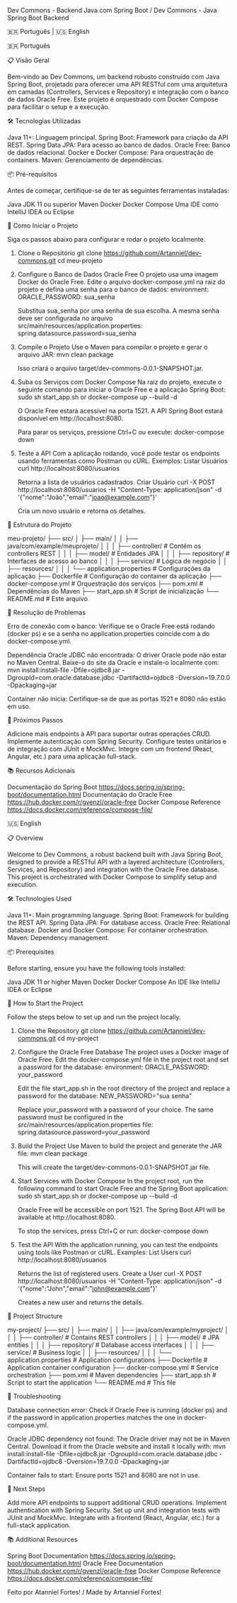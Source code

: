 Dev Commons - Backend Java com Spring Boot / Dev Commons - Java Spring Boot Backend

🇧🇷 Português | 🇺🇸 English

🇧🇷 Português

📋 Visão Geral

Bem-vindo ao Dev Commons, um backend robusto construído com Java Spring Boot, projetado para oferecer uma API RESTful com uma arquitetura em camadas (Controllers, Services e Repository) e integração com o banco de dados Oracle Free. Este projeto é orquestrado com Docker Compose para facilitar o setup e a execução.

🛠️ Tecnologias Utilizadas

Java 11+: Linguagem principal.
Spring Boot: Framework para criação da API REST.
Spring Data JPA: Para acesso ao banco de dados.
Oracle Free: Banco de dados relacional.
Docker e Docker Compose: Para orquestração de containers.
Maven: Gerenciamento de dependências.

📦 Pré-requisitos

Antes de começar, certifique-se de ter as seguintes ferramentas instaladas:

Java JDK 11 ou superior
Maven
Docker
Docker Compose
Uma IDE como IntelliJ IDEA ou Eclipse

🚀 Como Iniciar o Projeto

Siga os passos abaixo para configurar e rodar o projeto localmente.
1. Clone o Repositório
   git clone https://github.com/Artanniel/dev-commons.git
   cd meu-projeto

2. Configure o Banco de Dados Oracle Free
   O projeto usa uma imagem Docker do Oracle Free. Edite o arquivo docker-compose.yml na raiz do projeto e defina uma senha para o banco de dados:
   environment:
   ORACLE_PASSWORD: sua_senha

   Substitua sua_senha por uma senha de sua escolha. A mesma senha deve ser configurada no arquivo src/main/resources/application.properties:
   spring.datasource.password=sua_senha

3. Compile o Projeto
   Use o Maven para compilar o projeto e gerar o arquivo JAR:
   mvn clean package

   Isso criará o arquivo target/dev-commons-0.0.1-SNAPSHOT.jar.

4. Suba os Serviços com Docker Compose
   Na raiz do projeto, execute o seguinte comando para iniciar o Oracle Free e a aplicação Spring Boot:
   sudo sh start_app.sh or docker-compose up --build -d
   
   O Oracle Free estará acessível na porta 1521.
   A API Spring Boot estará disponível em http://localhost:8080.

   Para parar os serviços, pressione Ctrl+C ou execute:
   docker-compose down

5. Teste a API
   Com a aplicação rodando, você pode testar os endpoints usando ferramentas como Postman ou cURL. Exemplos:
   Listar Usuários
   curl http://localhost:8080/usuarios

   Retorna a lista de usuários cadastrados.
   Criar Usuário
   curl -X POST http://localhost:8080/usuarios -H "Content-Type: application/json" -d '{"nome":"João","email":"joao@example.com"}'
   
   Cria um novo usuário e retorna os detalhes.

📂 Estrutura do Projeto
   
   meu-projeto/
   ├── src/
   │   ├── main/
   │   │   ├── java/com/example/meuprojeto/
   │   │   │   ├── controller/      # Contém os controllers REST
   │   │   │   ├── model/          # Entidades JPA
   │   │   │   ├── repository/     # Interfaces de acesso ao banco
   │   │   │   ├── service/        # Lógica de negócio
   │   │   ├── resources/
   │   │   │   └── application.properties  # Configurações da aplicação
   ├── Dockerfile                  # Configuração do container da aplicação
   ├── docker-compose.yml          # Orquestração dos serviços
   ├── pom.xml                     # Dependências do Maven
   ├── start_app.sh                # Script de inicialização
   └── README.md                   # Este arquivo

🔧 Resolução de Problemas

   Erro de conexão com o banco: Verifique se o Oracle Free está rodando (docker ps) e se a senha no application.properties coincide com a do docker-compose.yml.
   
   Dependência Oracle JDBC não encontrada: O driver Oracle pode não estar no Maven Central. Baixe-o do site da Oracle e instale-o localmente com:
   mvn install:install-file -Dfile=ojdbc8.jar -DgroupId=com.oracle.database.jdbc -DartifactId=ojdbc8 -Dversion=19.7.0.0 -Dpackaging=jar
   
   Container não inicia: Certifique-se de que as portas 1521 e 8080 não estão em uso.

🌟 Próximos Passos

   Adicione mais endpoints à API para suportar outras operações CRUD.
   Implemente autenticação com Spring Security.
   Configure testes unitários e de integração com JUnit e MockMvc.
   Integre com um frontend (React, Angular, etc.) para uma aplicação full-stack.

📚 Recursos Adicionais

   Documentação do Spring Boot https://docs.spring.io/spring-boot/documentation.html
   Documentação do Oracle Free https://hub.docker.com/r/gvenzl/oracle-free
   Docker Compose Reference https://docs.docker.com/reference/compose-file/


🇺🇸 English

📋 Overview

Welcome to Dev Commons, a robust backend built with Java Spring Boot, designed to provide a RESTful API with a layered architecture (Controllers, Services, and Repository) and integration with the Oracle Free database. This project is orchestrated with Docker Compose to simplify setup and execution.

🛠️ Technologies Used

Java 11+: Main programming language.
Spring Boot: Framework for building the REST API.
Spring Data JPA: For database access.
Oracle Free: Relational database.
Docker and Docker Compose: For container orchestration.
Maven: Dependency management.

📦 Prerequisites

Before starting, ensure you have the following tools installed:

Java JDK 11 or higher
Maven
Docker
Docker Compose
An IDE like IntelliJ IDEA or Eclipse

🚀 How to Start the Project

Follow the steps below to set up and run the project locally.

1. Clone the Repository
   git clone https://github.com/Artanniel/dev-commons.git
   cd my-project

2. Configure the Oracle Free Database
   The project uses a Docker image of Oracle Free. Edit the docker-compose.yml file in the project root and set a password for the database:
   environment:
   ORACLE_PASSWORD: your_password

   Edit the file start_app.sh in the root directory of the project and replace a password for the database:
   NEW_PASSWORD="sua senha"   

   Replace your_password with a password of your choice. The same password must be configured in the src/main/resources/application.properties file:
   spring.datasource.password=your_password

3. Build the Project
   Use Maven to build the project and generate the JAR file:
   mvn clean package

   This will create the target/dev-commons-0.0.1-SNAPSHOT.jar file.

4. Start Services with Docker Compose
   In the project root, run the following command to start Oracle Free and the Spring Boot application:
   sudo sh start_app.sh or docker-compose up --build -d
     
   Oracle Free will be accessible on port 1521.
   The Spring Boot API will be available at http://localhost:8080.
   
   To stop the services, press Ctrl+C or run:
   docker-compose down

5. Test the API
   With the application running, you can test the endpoints using tools like Postman or cURL. Examples:
   List Users
   curl http://localhost:8080/usuarios

   Returns the list of registered users.
   Create a User
   curl -X POST http://localhost:8080/usuarios -H "Content-Type: application/json" -d '{"nome":"John","email":"john@example.com"}'

   Creates a new user and returns the details.

📂 Project Structure

   my-project/
   ├── src/
   │   ├── main/
   │   │   ├── java/com/example/myproject/
   │   │   │   ├── controller/      # Contains REST controllers
   │   │   │   ├── model/          # JPA entities
   │   │   │   ├── repository/     # Database access interfaces
   │   │   │   ├── service/        # Business logic
   │   │   ├── resources/
   │   │   │   └── application.properties  # Application configurations
   ├── Dockerfile                  # Application container configuration
   ├── docker-compose.yml          # Service orchestration
   ├── pom.xml                     # Maven dependencies
   ├── start_app.sh                # Script to start the application
   └── README.md                   # This file

🔧 Troubleshooting

Database connection error: Check if Oracle Free is running (docker ps) and if the password in application.properties matches the one in docker-compose.yml.

Oracle JDBC dependency not found: The Oracle driver may not be in Maven Central. Download it from the Oracle website and install it locally with:
mvn install:install-file -Dfile=ojdbc8.jar -DgroupId=com.oracle.database.jdbc -DartifactId=ojdbc8 -Dversion=19.7.0.0 -Dpackaging=jar


Container fails to start: Ensure ports 1521 and 8080 are not in use.


🌟 Next Steps

Add more API endpoints to support additional CRUD operations.
Implement authentication with Spring Security.
Set up unit and integration tests with JUnit and MockMvc.
Integrate with a frontend (React, Angular, etc.) for a full-stack application.

📚 Additional Resources

Spring Boot Documentation https://docs.spring.io/spring-boot/documentation.html
Oracle Free Documentation https://hub.docker.com/r/gvenzl/oracle-free
Docker Compose Reference https://docs.docker.com/reference/compose-file/

Feito por Atanniel Fortes! / Made by Artanniel Fortes!
